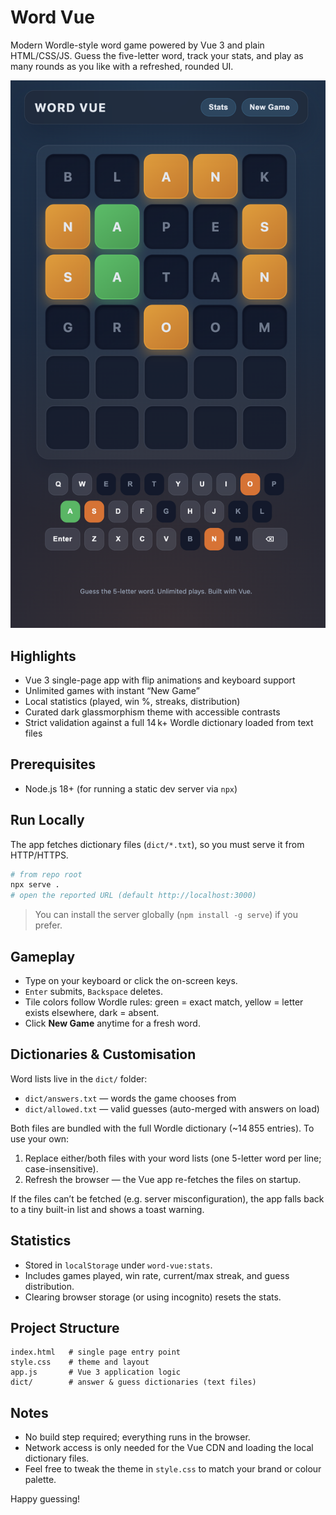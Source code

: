 # Word Vue

Modern Wordle-style word game powered by Vue 3 and plain HTML/CSS/JS. Guess the five-letter word, track your stats, and play as many rounds as you like with a refreshed, rounded UI.

![App preview](preview.png)

## Highlights

- Vue 3 single-page app with flip animations and keyboard support
- Unlimited games with instant “New Game”
- Local statistics (played, win %, streaks, distribution)
- Curated dark glassmorphism theme with accessible contrasts
- Strict validation against a full 14 k+ Wordle dictionary loaded from text files

## Prerequisites

- Node.js 18+ (for running a static dev server via `npx`)

## Run Locally

The app fetches dictionary files (`dict/*.txt`), so you must serve it from HTTP/HTTPS.

```bash
# from repo root
npx serve .
# open the reported URL (default http://localhost:3000)
```

> You can install the server globally (`npm install -g serve`) if you prefer.

## Gameplay

- Type on your keyboard or click the on-screen keys.
- `Enter` submits, `Backspace` deletes.
- Tile colors follow Wordle rules: green = exact match, yellow = letter exists elsewhere, dark = absent.
- Click **New Game** anytime for a fresh word.

## Dictionaries & Customisation

Word lists live in the `dict/` folder:

- `dict/answers.txt` — words the game chooses from
- `dict/allowed.txt` — valid guesses (auto-merged with answers on load)

Both files are bundled with the full Wordle dictionary (~14 855 entries). To use your own:

1. Replace either/both files with your word lists (one 5-letter word per line; case-insensitive).
2. Refresh the browser — the Vue app re-fetches the files on startup.

If the files can’t be fetched (e.g. server misconfiguration), the app falls back to a tiny built-in list and shows a toast warning.

## Statistics

- Stored in `localStorage` under `word-vue:stats`.
- Includes games played, win rate, current/max streak, and guess distribution.
- Clearing browser storage (or using incognito) resets the stats.

## Project Structure

```
index.html   # single page entry point
style.css    # theme and layout
app.js       # Vue 3 application logic
dict/        # answer & guess dictionaries (text files)
```

## Notes

- No build step required; everything runs in the browser.
- Network access is only needed for the Vue CDN and loading the local dictionary files.
- Feel free to tweak the theme in `style.css` to match your brand or colour palette.

Happy guessing!
